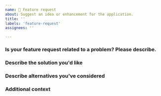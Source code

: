 ```yaml
---
name: 🙋 Feature request
about: Suggest an idea or enhancement for the application.
title: ''
labels: 'feature-request'
assignees: ''

---
```


<!-- 💚 Thanks for your time to make the project better with your feedbacks 💚 -->

### Is your feature request related to a problem? Please describe.

<!-- A clear and concise description of what the problem is. Ex. I'm always frustrated when [...] -->

### Describe the solution you'd like

<!-- A clear and concise description of what you want to happen. Adding some code examples would be neat! -->

### Describe alternatives you've considered

<!-- A clear and concise description of any alternative solutions or features you've considered. -->

### Additional context

<!-- Add any other context or screenshots about the feature request here. -->
